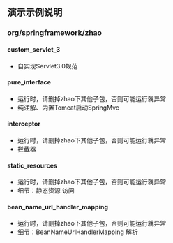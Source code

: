 





## 演示示例说明
### org/springframework/zhao
#### custom_servlet_3

- 自实现Servlet3.0规范



#### pure_interface

- 运行时，请删掉zhao下其他子包，否则可能运行就异常
- 纯注解、内置Tomcat启动SpringMvc


#### interceptor

- 运行时，请删掉zhao下其他子包，否则可能运行就异常
- 拦截器

#### static_resources

- 运行时，请删掉zhao下其他子包，否则可能运行就异常
- 细节：静态资源 访问


#### bean_name_url_handler_mapping

- 运行时，请删掉zhao下其他子包，否则可能运行就异常
- 细节：BeanNameUrlHandlerMapping 解析
